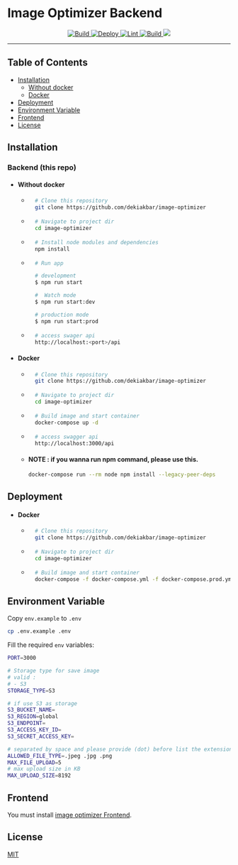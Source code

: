 # Image Optimizer Backend

<p align="center">
    <a href="https://github.com/dekiakbar/image-optimizer/actions/workflows/build.yml">
        <img src="https://github.com/dekiakbar/image-optimizer/actions/workflows/build.yml/badge.svg" alt="Build">
    </a>
    <a href="https://github.com/dekiakbar/image-optimizer/actions/workflows/deploy.yml">
        <img src="https://github.com/dekiakbar/image-optimizer/actions/workflows/deploy.yml/badge.svg" alt="Deploy">
    </a>
    <a href="https://github.com/dekiakbar/image-optimizer/actions/workflows/lint.yml">
        <img src="https://github.com/dekiakbar/image-optimizer/actions/workflows/lint.yml/badge.svg" alt="Lint">
    </a>
    <a href="https://github.com/dekiakbar/image-optimizer/actions/workflows/test.yml">
        <img src="https://github.com/dekiakbar/image-optimizer/actions/workflows/test.yml/badge.svg?event=push" alt="Build">
    </a>
    <a href="https://codecov.io/gh/dekiakbar/image-optimizer" > 
        <img src="https://codecov.io/gh/dekiakbar/image-optimizer/branch/master/graph/badge.svg?token=E8PNY7GOVW"/> 
    </a>
<p>

---

## Table of Contents

- [Installation](#installation)
    - [Without docker](#without-docker)
    - [Docker](#docker)
- [Deployment](#deployment)
- [Environment Variable](#environment-variable)
- [Frontend](#frontend)
- [License](#license)

## Installation

### Backend (this repo)
- #### Without docker

    - ```bash
        # Clone this repository
        git clone https://github.com/dekiakbar/image-optimizer
        ```

    - ```bash
        # Navigate to project dir
        cd image-optimizer
        ```

    - ```bash
        # Install node modules and dependencies
        npm install
        ```
    
    - ```bash
        # Run app

        # development
        $ npm run start

        #  Watch mode
        $ npm run start:dev

        # production mode
        $ npm run start:prod
        ```

    - ```bash
        # access swager api
        http://localhost:<port>/api
        ```
    
- #### Docker
    - ```bash
        # Clone this repository
        git clone https://github.com/dekiakbar/image-optimizer
        ```

    - ```bash
        # Navigate to project dir
        cd image-optimizer
        ```
    
    - ```bash
        # Build image and start container
        docker-compose up -d
        ```

    - ```bash
        # access swagger api
        http://localhost:3000/api
        ```
    -  #### NOTE : if you wanna run npm command, please use this.
        ```bash
        docker-compose run --rm node npm install --legacy-peer-deps
        ```
## Deployment
- #### Docker
    - ```bash
        # Clone this repository
        git clone https://github.com/dekiakbar/image-optimizer
        ```

    - ```bash
        # Navigate to project dir
        cd image-optimizer
        ```
        
    - ```bash
        # Build image and start container
        docker-compose -f docker-compose.yml -f docker-compose.prod.yml up -d
        ```
        
## Environment Variable

Copy `env.example` to `.env`

```bash
cp .env.example .env
```

Fill the required `env` variables: 
```bash
PORT=3000

# Storage type for save image
# valid :
# - S3
STORAGE_TYPE=S3

# if use S3 as storage
S3_BUCKET_NAME=
S3_REGION=global
S3_ENDPOINT=
S3_ACCESS_KEY_ID=
S3_SECRET_ACCESS_KEY=

# separated by space and please provide (dot) before list the extension
ALLOWED_FILE_TYPE=.jpeg .jpg .png
MAX_FILE_UPLOAD=5
# max upload size in KB
MAX_UPLOAD_SIZE=8192
```

## Frontend
You must install [image optimizer Frontend](https://github.com/dekiakbar/image-optimizer-fe).

## License
[MIT](https://github.com/dekiakbar/image-optimizer/blob/master/LICENSE)